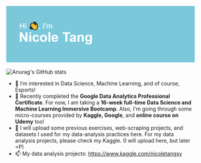![GitHub Logo](/header.png)

![Anurag's GitHub stats](https://github-readme-stats.vercel.app/api?username=coletangsy&show_icons=true)

- 👀 I’m interested in Data Science, Machine Learning, and of course, Esports!
- 🌱 Recently completed the **Google Data Analytics Professional Certificate**. For now, I am taking a **16-week full-time Data Science and Machine Learning Immersive Bootcamp**. Also, I'm going through some micro-courses provided by **Kaggle, Google**, and **online course on Udemy** too!
- 🌻 I will upload some previous exercises, web-scraping projects, and datasets I used for my data-analysis practices here. For my data analysis projects, please check my Kaggle. (I will upload here, but later =P)
- 📫 My data analysis projects: https://www.kaggle.com/nicoletangsy

<!---
coletangsy/coletangsy is a ✨ special ✨ repository because its `README.md` (this file) appears on your GitHub profile.
You can click the Preview link to take a look at your changes.
--->
